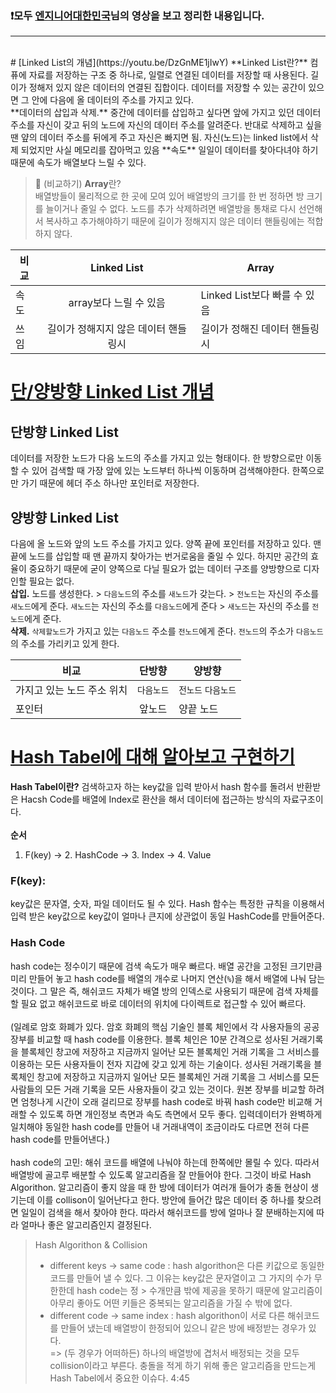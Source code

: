 ### ❗️모두 [엔지니어대한민국](https://youtu.be/Vi0hauJemxA)님의 영상을 보고 정리한 내용입니다. 
<hr>
<br/>
# [Linked List의 개념](https://youtu.be/DzGnME1jIwY)
**Linked List란?** 컴퓨에 자료를 저장하는 구조 중 하나로, 일렬로 연결된 데이터를 저장할 때 사용된다. 길이가 정해저 있지 않은 데이터의 연결된 집합이다. 데이터를 저장할 수 있는 공간이 있으면 그 안에 다음에 올 데이터의 주소를 가지고 있다.<br/>
**데이터의 삽입과 삭제.** 중간에 데이터를 삽입하고 싶다면 앞에 가지고 있던 데이터 주소를 자신이 갖고 뒤의 노드에 자신의 데이터 주소를 알려준다. 반대로 삭제하고 싶을 땐 얖의 데이터 주소를 뒤에게 주고 자신은 빠지면 됨. 자신(노드)는 linked list에서 삭제 되었지만 사실 메모리를 잡아먹고 있음
**속도** 일일이 데이터를 찾아다녀야 하기 때문에 속도가 배열보다 느릴 수 있다. 

> 🤚 (비교하기) **Array**란? <br/>
> 배열방들이 물리적으로 한 곳에 모여 있어 배열방의 크기를 한 번 정하면 방 크기를 늘이거나 줄일 수 없다.
> 노드를 추가 삭제하려면 배열방을 통채로 다시 선언해서 복사하고 추가해야하기 때문에 길이가 정해지지 않은 데이터 핸들링에는 적합하지 않다.

| 비교 | **Linked List** | **Array** |
|---|:---:|---|
| 속도 | array보다 느릴 수 있음 | Linked List보다 빠를 수 있음 |
| 쓰임 | 길이가 정해지지 않은 데이터 핸들링시 | 길이가 정해진 데이터 핸들링시 |


# [단/양방향 Linked List 개념](https://youtu.be/G4IIDyfoHeY)
## 단방향 Linked List
데이터를 저장한 노드가 다음 노드의 주소를 가지고 있는 형태이다. 한 방향으로만 이동할 수 있어 검색할 때 가장 앞에 있는 노드부터 하나씩 이동하며 검색해야한다. 한쪽으로만 가기 때문에 헤더 주소 하나만 포인터로 저장한다. 
## 양방향 Linked List
다음에 올 노드와 앞의 노드 주소를 가지고 있다. 양쪽 끝에 포인터를 저장하고 있다. 맨 끝에 노드를 삽입할 때 맨 끝까지 찾아가는 번거로움을 줄일 수 있다. 하지만 공간의 효율이 중요하기 때문에 굳이 양쪽으로 다닐 필요가 없는 데이터 구조를 양방향으로 디자인할 필요는 없다. <br/>
**삽입.** 노드를 생성한다. > `다음노드`의 주소를 `새노드`가 갖는다. > `전노드`는 자신의 주소를 `새노드`에게 준다. `새노드`는 자신의 주소를 `다음노드`에게 준다 > `새노드`는 자신의 주소를 `전노드`에게 준다.<br/>
**삭제.** `삭제할노드`가 가지고 있는 `다음노드` 주소를 `전노드`에게 준다. `전노드`의 주소가 `다음노드`의 주소를 가리키고 있게 한다. <br/>

| 비교 | 단방향 | 양방향 |
|---|:---:|---|
| 가지고 있는 노드 주소 위치 | `다음노드` | `전노드` `다음노드` |
| 포인터 | 앞노드 | 양끝 노드 |

# [Hash Tabel에 대해 알아보고 구현하기](https://youtu.be/Vi0hauJemxA)
**Hash Tabel이란?** 검색하고자 하는 key값을 입력 받아서 hash 함수를 돌려서 반환받은 Hacsh Code를 배열에 Index로 환산을 해서 데이터에 접근하는 방식의 자료구조이다. <br/>
<br/>
**순서** </br>
1. F(key) -> 2. HashCode -> 3. Index -> 4. Value <br/>
### F(key): 
key값은 문자열, 숫자, 파일 데이터도 될 수 있다. Hash 함수는 특정한 규칙을 이용해서 입력 받은 key값으로 key값이 얼마나 큰지에 상관없이 동일 HashCode를 만들어준다. <br/>
### Hash Code
hash code는 정수이기 때문에 검색 속도가 매우 빠르다. 배열 공간을 고정된 크기만큼 미리 만들어 놓고 hash code를 배열의 개수로 나머지 연산(`%`)을 해서 배열에 나눠 담는 것이다. 그 말은 즉, 해쉬코드 자체가 배열 방의 인덱스로 사용되기 때문에 검색 자체를 할 필요 없고 해쉬코드로 바로 데이터의 위치에 다이렉트로 접근할 수 있어 빠르다. <br/>
<br/>
(일례로 암호 화폐가 있다. 암호 화폐의 핵심 기술인 블록 체인에서 각 사용자들의 공공장부를 비교할 때 hash code를 이용한다. 블록 체인은 10분 간격으로 성사된 거래기록을 블록체인 창고에 저장하고 지금까지 일어난 모든 블록체인 거래 기록을 그 서비스를 이용하는 모든 사용자들이 전자 지갑에 갖고 있게 하는 기술이다. 성사된 거래기록을 블록체인 창고에 저장하고 지금까지 일어난 모든 블록체인 거래 기록을 그 서비스를  모든 사람들의 모든 거래 기록을 모든 사용자들이 갖고 있는 것이다. 원본 장부를 비교할 하려면 엄청나게 시간이 오래 걸리므로 장부를 hash code로 바꿔 hash code만 비교해 거래할 수 있도록 하면 개인정보 측면과 속도 측면에서 모두 좋다. 입력데이터가 완벽하게 일치해야 동일한 hash code를 만들어 내 거래내역이 조금이라도 다르면 전혀 다른 hash code를 만들어낸다.) <br/>
<br/>
hash code의 고민: 해쉬 코드를 배열에 나눠야 하는데 한쪽에만 몰릴 수 있다. 따라서 배열방에 골고루 배분할 수 있도록 알고리즘을 잘 만들어야 한다. 그것이 바로 Hash Algorithon. 알고리즘이 좋지 않을 때 한 방에 데이터가 여러개 들어가 충돌 현상이 생기는데 이를 collison이 일어난다고 한다. 방안에 들어간 많은 데이터 중 하나를 찾으려면 일일이 검색을 해서 찾아야 한다. 따라서 해쉬코드를 방에 얼마나 잘 분배하는지에 따라 얼마나 좋은 알고리즘인지 결정된다. 
> Hash Algorithon & Collision
> - different keys -> same code : hash algorithon은 다른 키값으로 동일한 코드를 만들어 낼 수 있다. 그 이유는 key값은 문자열이고 그 가지의 수가 무한한데 hash code는 정 > 수개만큼 밖에 제공을 못하기 때문에 알고리즘이 아무리 좋아도 어떤 키들은 중복되는 알고리즘을 가질 수 밖에 없다. 
> - different code -> same index : hash algorithon이 서로 다른 해쉬코드를 만들어 냈는데 배열방이 한정되어 있으니 같은 방에 배정받는 경우가 있다. <br/>
> => (두 경우가 어떠하든) 하나의 배열방에 겹처서 배정되는 것을 모두 collision이라고 부른다. 충돌을 적게 하기 위해 좋은 알고리즘을 만드는게 Hash Tabel에서 중요한 이슈다. 
4:45



